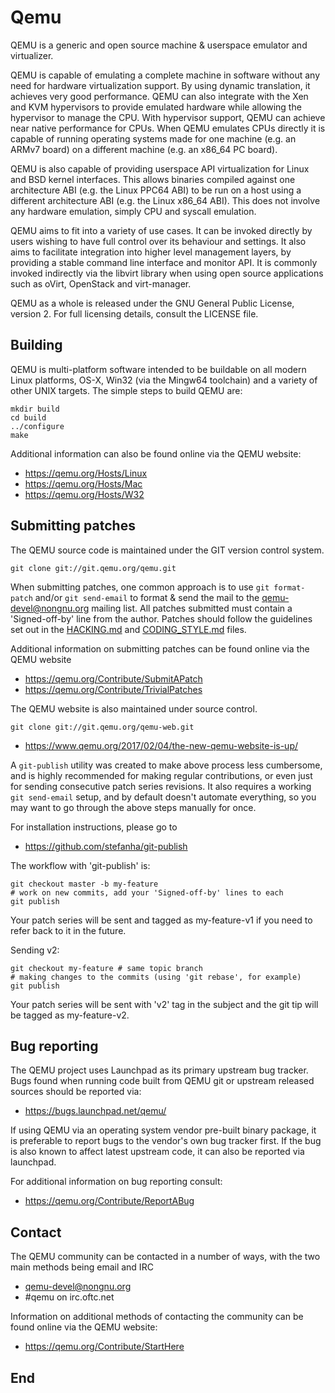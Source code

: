 # Qemu

QEMU is a generic and open source machine & userspace emulator and
virtualizer.

QEMU is capable of emulating a complete machine in software without any
need for hardware virtualization support. By using dynamic translation,
it achieves very good performance. QEMU can also integrate with the Xen
and KVM hypervisors to provide emulated hardware while allowing the
hypervisor to manage the CPU. With hypervisor support, QEMU can achieve
near native performance for CPUs. When QEMU emulates CPUs directly it is
capable of running operating systems made for one machine (e.g. an ARMv7
board) on a different machine (e.g. an x86_64 PC board).

QEMU is also capable of providing userspace API virtualization for Linux
and BSD kernel interfaces. This allows binaries compiled against one
architecture ABI (e.g. the Linux PPC64 ABI) to be run on a host using a
different architecture ABI (e.g. the Linux x86_64 ABI). This does not
involve any hardware emulation, simply CPU and syscall emulation.

QEMU aims to fit into a variety of use cases. It can be invoked directly
by users wishing to have full control over its behaviour and settings.
It also aims to facilitate integration into higher level management
layers, by providing a stable command line interface and monitor API.
It is commonly invoked indirectly via the libvirt library when using
open source applications such as oVirt, OpenStack and virt-manager.

QEMU as a whole is released under the GNU General Public License,
version 2. For full licensing details, consult the LICENSE file.


## Building

QEMU is multi-platform software intended to be buildable on all modern
Linux platforms, OS-X, Win32 (via the Mingw64 toolchain) and a variety
of other UNIX targets. The simple steps to build QEMU are:

```
mkdir build
cd build
../configure
make
```

Additional information can also be found online via the QEMU website:

* https://qemu.org/Hosts/Linux
* https://qemu.org/Hosts/Mac
* https://qemu.org/Hosts/W32


## Submitting patches

The QEMU source code is maintained under the GIT version control system.

`git clone git://git.qemu.org/qemu.git`

When submitting patches, one common approach is to use `git format-patch`
and/or `git send-email` to format & send the mail to the
[qemu-devel@nongnu.org](https://lists.nongnu.org/mailman/listinfo/qemu-devel)
mailing list. All patches submitted must contain a 'Signed-off-by' line from
the author. Patches should follow the guidelines set out in the
[HACKING.md](HACKING.md) and [CODING_STYLE.md](CODING_STYLE.md) files.

Additional information on submitting patches can be found online via
the QEMU website

* https://qemu.org/Contribute/SubmitAPatch
* https://qemu.org/Contribute/TrivialPatches

The QEMU website is also maintained under source control.

`git clone git://git.qemu.org/qemu-web.git`
* https://www.qemu.org/2017/02/04/the-new-qemu-website-is-up/

A `git-publish` utility was created to make above process less
cumbersome, and is highly recommended for making regular contributions,
or even just for sending consecutive patch series revisions. It also
requires a working `git send-email` setup, and by default doesn't
automate everything, so you may want to go through the above steps
manually for once.

For installation instructions, please go to

* https://github.com/stefanha/git-publish

The workflow with 'git-publish' is:

```
git checkout master -b my-feature
# work on new commits, add your 'Signed-off-by' lines to each
git publish
```

Your patch series will be sent and tagged as my-feature-v1 if you need to refer
back to it in the future.

Sending v2:

```
git checkout my-feature # same topic branch
# making changes to the commits (using 'git rebase', for example)
git publish
```

Your patch series will be sent with 'v2' tag in the subject and the git tip
will be tagged as my-feature-v2.

## Bug reporting

The QEMU project uses Launchpad as its primary upstream bug tracker. Bugs
found when running code built from QEMU git or upstream released sources
should be reported via:

* https://bugs.launchpad.net/qemu/

If using QEMU via an operating system vendor pre-built binary package, it
is preferable to report bugs to the vendor's own bug tracker first. If
the bug is also known to affect latest upstream code, it can also be
reported via launchpad.

For additional information on bug reporting consult:

* https://qemu.org/Contribute/ReportABug


## Contact

The QEMU community can be contacted in a number of ways, with the two
main methods being email and IRC

* [qemu-devel@nongnu.org](https://lists.nongnu.org/mailman/listinfo/qemu-devel)
* #qemu on irc.oftc.net

Information on additional methods of contacting the community can be
found online via the QEMU website:

* https://qemu.org/Contribute/StartHere

## End
